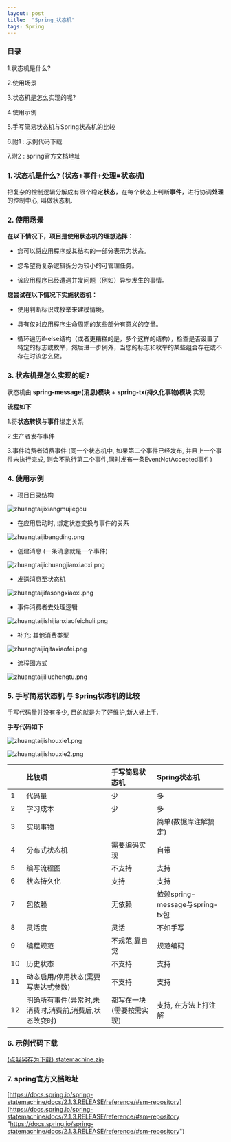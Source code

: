 ```yaml
---
layout: post
title:  "Spring_状态机"
tags: Spring
---
```


### 目录

1.状态机是什么?

2.使用场景

3.状态机是怎么实现的呢?

4.使用示例

5.手写简易状态机与Spring状态机的比较

6.附1 : 示例代码下载

7.附2 : spring官方文档地址


### 1. 状态机是什么?  (状态+事件+处理=状态机)

把复杂的控制逻辑分解成有限个稳定**状态**，在每个状态上判断**事件**，进行协调**处理**的控制中心, 叫做状态机.

### 2. 使用场景

**在以下情况下，项目是使用状态机的理想选择：**

- 您可以将应用程序或其结构的一部分表示为状态。

- 您希望将复杂逻辑拆分为较小的可管理任务。

- 该应用程序已经遭遇并发问题（例如）异步发生的事情。


**您尝试在以下情况下实施状态机：**

- 使用判断标识或枚举来建模情境。

- 具有仅对应用程序生命周期的某些部分有意义的变量。

- 循环遍历if-else结构（或者更糟糕的是，多个这样的结构），检查是否设置了特定的标志或枚举，然后进一步例外，当您的标志和枚举的某些组合存在或不存在时该怎么做。


### 3. 状态机是怎么实现的呢?

状态机由  **spring-message(消息)模块** + **spring-tx(持久化事物)模块** 实现


**流程如下**

1.将**状态转换**与**事件**绑定关系

2.生产者发布事件

3.事件消费者消费事件  (同一个状态机中, 如果第二个事件已经发布, 并且上一个事件未执行完成, 则会不执行第二个事件,同时发布一条EventNotAccepted事件)



### 4. 使用示例


- 项目目录结构

![zhuangtaijixiangmujiegou](/images/postimg/zhuangtaijixiangmujiegou.png)


- 在应用启动时, 绑定状态变换与事件的关系

![zhuangtaijibangding.png](/images/postimg/zhuangtaijibangding.png)


- 创建消息 (一条消息就是一个事件)

![zhuangtaijichuangjianxiaoxi.png](/images/postimg/zhuangtaijichuangjianxiaoxi.png)


- 发送消息至状态机

![zhuangtaijifasongxiaoxi.png](/images/postimg/zhuangtaijifasongxiaoxi.png)


- 事件消费者去处理逻辑

![zhuangtaijishijianxiaofeichuli.png](/images/postimg/zhuangtaijishijianxiaofeichuli.png)


- 补充: 其他消费类型

![zhuangtaijiqitaxiaofei.png](/images/postimg/zhuangtaijiqitaxiaofei.png)


- 流程图方式

![zhuangtaijiliuchengtu.png](/images/postimg/zhuangtaijiliuchengtu.png)



### 5. 手写简易状态机 与 Spring状态机的比较

手写代码量并没有多少, 目的就是为了好维护,新人好上手.

**手写代码如下**

![zhuangtaijishouxie1.png](/images/postimg/zhuangtaijishouxie1.png)

![zhuangtaijishouxie2.png](/images/postimg/zhuangtaijishouxie2.png)


| | 比较项 | 手写简易状态机 | Spring状态机 | 
| :- | :- | :- |  :- | 
|1	|代码量|	少|	多|
|2	|学习成本|	少|	多|
|3	|实现事物|	|简单(数据库注解搞定)	|复杂 (需要实现监听类,ack机制实现)|
|4	|分布式状态机|	需要编码实现	|自带|
|5	|编写流程图|	不支持	|支持|
|6	|状态持久化|	支持	|支持|
|7	|包依赖|	无依赖|	依赖spring-message与spring-tx包|
|8	|灵活度|	灵活	|不如手写|
|9	|编程规范|	不规范,靠自觉	|规范编码|
|10	|历史状态|	不支持|	支持|
|11	|动态启用/停用状态(需要写表达式参数)|	不支持|	支持|
|12	|明确所有事件(异常时,未消费时,消费前,消费后,状态改变时)|	都写在一块(需要按需实现)|	支持, 在方法上打注解|



### 6. 示例代码下载

[(点我另存为下载) statemachine.zip](/files/statemachine.zip "(点我另存为下载) statemachine.zip")


### 7. spring官方文档地址

[https://docs.spring.io/spring-statemachine/docs/2.1.3.RELEASE/reference/#sm-repository](https://docs.spring.io/spring-statemachine/docs/2.1.3.RELEASE/reference/#sm-repository "https://docs.spring.io/spring-statemachine/docs/2.1.3.RELEASE/reference/#sm-repository")


